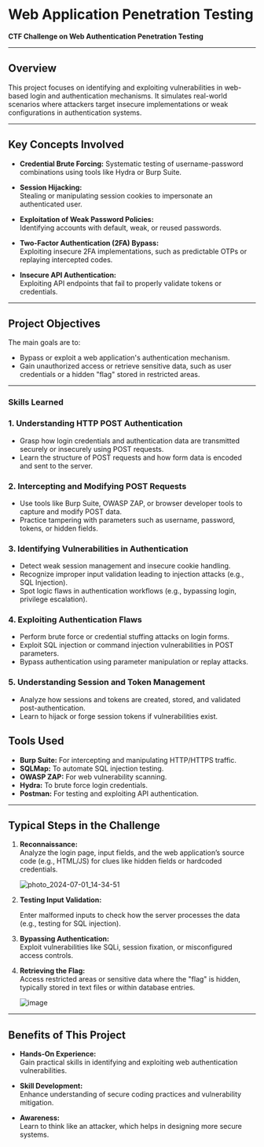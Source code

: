 # Web Application Penetration Testing 


**CTF Challenge on Web Authentication Penetration Testing**  

---


## **Overview**  

This project focuses on identifying and exploiting vulnerabilities in web-based login and authentication mechanisms. It simulates real-world scenarios where attackers target insecure implementations or weak configurations in authentication systems.  

---

## **Key Concepts Involved**  

- **Credential Brute Forcing:**
  Systematic testing of username-password combinations using tools like Hydra or Burp Suite. 

- **Session Hijacking:**  
  Stealing or manipulating session cookies to impersonate an authenticated user.  

- **Exploitation of Weak Password Policies:**  
  Identifying accounts with default, weak, or reused passwords.  

- **Two-Factor Authentication (2FA) Bypass:**  
  Exploiting insecure 2FA implementations, such as predictable OTPs or replaying intercepted codes.  

- **Insecure API Authentication:**  
  Exploiting API endpoints that fail to properly validate tokens or credentials.  

---

## **Project Objectives**  

The main goals are to:  
- Bypass or exploit a web application's authentication mechanism.  
- Gain unauthorized access or retrieve sensitive data, such as user credentials or a hidden "flag" stored in restricted areas.  

---

### Skills Learned
### 1. Understanding HTTP POST Authentication
- Grasp how login credentials and authentication data are transmitted securely or insecurely using POST requests.
- Learn the structure of POST requests and how form data is encoded and sent to the server.

### 2. Intercepting and Modifying POST Requests
- Use tools like Burp Suite, OWASP ZAP, or browser developer tools to capture and modify POST data.
- Practice tampering with parameters such as username, password, tokens, or hidden fields.

### 3. Identifying Vulnerabilities in Authentication
- Detect weak session management and insecure cookie handling.
- Recognize improper input validation leading to injection attacks (e.g., SQL Injection).
- Spot logic flaws in authentication workflows (e.g., bypassing login, privilege escalation).

### 4. Exploiting Authentication Flaws
- Perform brute force or credential stuffing attacks on login forms.
- Exploit SQL injection or command injection vulnerabilities in POST parameters.
- Bypass authentication using parameter manipulation or replay attacks.

### 5. Understanding Session and Token Management
- Analyze how sessions and tokens are created, stored, and validated post-authentication.
- Learn to hijack or forge session tokens if vulnerabilities exist.


## **Tools Used**  

- **Burp Suite:** For intercepting and manipulating HTTP/HTTPS traffic.  
- **SQLMap:** To automate SQL injection testing.  
- **OWASP ZAP:** For web vulnerability scanning.  
- **Hydra:** To brute force login credentials.  
- **Postman:** For testing and exploiting API authentication.  

---

## **Typical Steps in the Challenge**  

1. **Reconnaissance:**  
   Analyze the login page, input fields, and the web application’s source code (e.g., HTML/JS) for clues like hidden fields or hardcoded credentials.

   ![photo_2024-07-01_14-34-51](https://github.com/user-attachments/assets/8e768dc1-9ad2-423a-a067-d2dd49fefcc0)

3. **Testing Input Validation:**  

   Enter malformed inputs to check how the server processes the data (e.g., testing for SQL injection).  

4. **Bypassing Authentication:**  
   Exploit vulnerabilities like SQLi, session fixation, or misconfigured access controls.  

5. **Retrieving the Flag:**  
   Access restricted areas or sensitive data where the "flag" is hidden, typically stored in text files or within database entries.

   ![image](https://github.com/user-attachments/assets/3fbd89c0-fd11-4d09-b730-c4c8cf927c19)


---

## **Benefits of This Project**  

- **Hands-On Experience:**  
  Gain practical skills in identifying and exploiting web authentication vulnerabilities.  

- **Skill Development:**  
  Enhance understanding of secure coding practices and vulnerability mitigation.  

- **Awareness:**  
  Learn to think like an attacker, which helps in designing more secure systems.  

